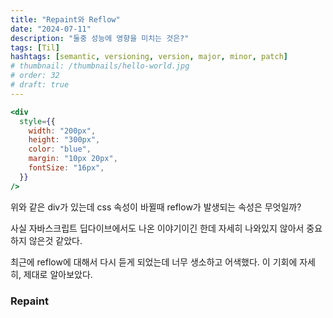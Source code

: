 ```yaml
---
title: "Repaint와 Reflow"
date: "2024-07-11"
description: "둘중 성능에 영향을 미치는 것은?"
tags: [Til]
hashtags: [semantic, versioning, version, major, minor, patch]
# thumbnail: /thumbnails/hello-world.jpg
# order: 32
# draft: true
---
```


```jsx
<div
  style={{
    width: "200px",
    height: "300px",
    color: "blue",
    margin: "10px 20px",
    fontSize: "16px",
  }}
/>
```

위와 같은 div가 있는데 css 속성이 바뀔때 reflow가 발생되는 속성은 무엇일까?

사실 자바스크립트 딥다이브에서도 나온 이야기이긴 한데 자세히 나와있지 않아서 중요하지 않은것 같았다.

최근에 reflow에 대해서 다시 듣게 되었는데 너무 생소하고 어색했다. 이 기회에 자세히, 제대로 알아보았다.

### Repaint
